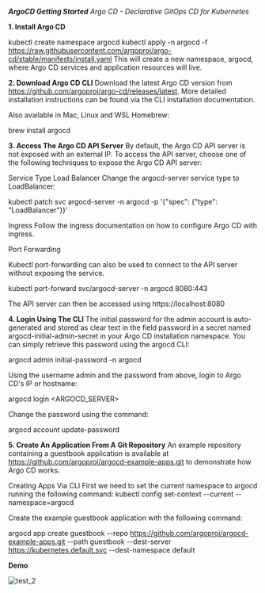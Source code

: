 ***ArgoCD Getting Started***
*Argo CD - Declarative GitOps CD for Kubernetes*

**1. Install Argo CD**

kubectl create namespace argocd
kubectl apply -n argocd -f https://raw.githubusercontent.com/argoproj/argo-cd/stable/manifests/install.yaml
This will create a new namespace, argocd, where Argo CD services and application resources will live.


**2. Download Argo CD CLI**
Download the latest Argo CD version from https://github.com/argoproj/argo-cd/releases/latest. More detailed installation instructions can be found via the CLI installation documentation.

Also available in Mac, Linux and WSL Homebrew:

brew install argocd

**3. Access The Argo CD API Server**
By default, the Argo CD API server is not exposed with an external IP. To access the API server, choose one of the following techniques to expose the Argo CD API server:

Service Type Load Balancer
Change the argocd-server service type to LoadBalancer:

kubectl patch svc argocd-server -n argocd -p '{"spec": {"type": "LoadBalancer"}}'

Ingress
Follow the ingress documentation on how to configure Argo CD with ingress.

Port Forwarding

Kubectl port-forwarding can also be used to connect to the API server without exposing the service.


kubectl port-forward svc/argocd-server -n argocd 8080:443

The API server can then be accessed using https://localhost:8080

**4. Login Using The CLI**
The initial password for the admin account is auto-generated and stored as clear text in the field password in a secret named argocd-initial-admin-secret in your Argo CD installation namespace. You can simply retrieve this password using the argocd CLI:


argocd admin initial-password -n argocd

Using the username admin and the password from above, login to Argo CD's IP or hostname:

argocd login <ARGOCD_SERVER>

Change the password using the command:

argocd account update-password

**5. Create An Application From A Git Repository**
An example repository containing a guestbook application is available at https://github.com/argoproj/argocd-example-apps.git to demonstrate how Argo CD works.

Creating Apps Via CLI
First we need to set the current namespace to argocd running the following command:
kubectl config set-context --current --namespace=argocd

Create the example guestbook application with the following command:


argocd app create guestbook --repo https://github.com/argoproj/argocd-example-apps.git --path guestbook --dest-server https://kubernetes.default.svc --dest-namespace default

**Demo**

![test_2](https://github.com/RomanValkman/AsciiArtify_/assets/131240130/b8a1238c-91f0-4ecb-b017-c25d45f0b822)
